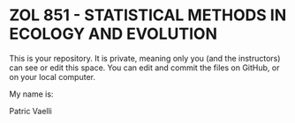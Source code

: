 ZOL 851 - STATISTICAL METHODS IN ECOLOGY AND EVOLUTION
=======================================================

This is your repository. It is private, meaning only you (and the instructors) 
can see or edit this space. You can edit and commit the files on GitHub, or on your
local computer.

My name is:

Patric Vaelli
